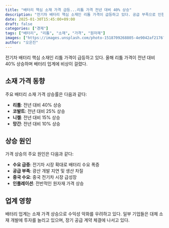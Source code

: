 ```yaml
---
title: "배터리 핵심 소재 가격 급등...리튬 가격 전년 대비 40% 상승"
description: "전기차 배터리 핵심 소재인 리튬 가격이 급등하고 있다. 공급 부족으로 인한 가격 상승이 배터리 업계에 영향을 미치고 있다."
date: 2025-01-30T15:45:00+09:00
draft: false
categories: ["경제"]
tags: ["배터리", "리튬", "소재", "가격", "원자재"]
images: ["https://images.unsplash.com/photo-1518709268805-4e9042af2176?w=1600&h=900&fit=crop&q=95"]
author: "오은진"
---
```


전기차 배터리 핵심 소재인 리튬 가격이 급등하고 있다. 올해 리튬 가격이 전년 대비 40% 상승하며 배터리 업계에 비상이 걸렸다.

## 소재 가격 동향

주요 배터리 소재 가격 상승률은 다음과 같다:

- **리튬**: 전년 대비 40% 상승
- **코발트**: 전년 대비 25% 상승  
- **니켈**: 전년 대비 15% 상승
- **망간**: 전년 대비 10% 상승

## 상승 원인

가격 상승의 주요 원인은 다음과 같다:

- **수요 급증**: 전기차 시장 확대로 배터리 수요 폭증
- **공급 부족**: 광산 개발 지연 및 생산 차질
- **중국 수요**: 중국 전기차 시장 급성장
- **인플레이션**: 전반적인 원자재 가격 상승

## 업계 영향

배터리 업계는 소재 가격 상승으로 수익성 악화를 우려하고 있다. 일부 기업들은 대체 소재 개발에 투자를 늘리고 있으며, 장기 공급 계약 체결에 나서고 있다. 